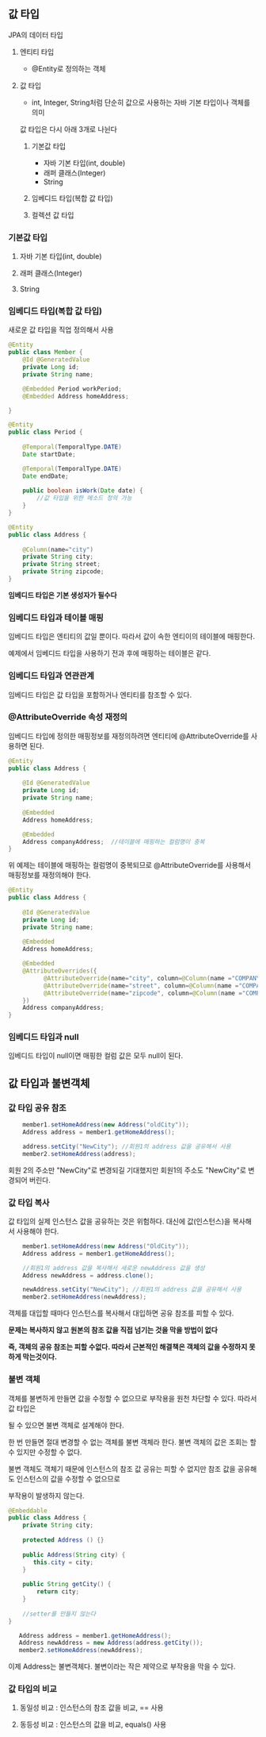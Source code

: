## 값 타입

JPA의 데이터 타입

1. 엔티티 타입
    - @Entity로 정의하는 객체

2. 값 타입
    - int, Integer, String처럼 단순히 값으로 사용하는 자바 기본 타입이나 객체를 의미
    
    값 타입은 다시 아래 3개로 나뉜다
    
    1) 기본값 타입
        - 자바 기본 타입(int, double)
        - 래퍼 클래스(Integer)
        - String
        
    2) 임베디드 타입(복합 값 타입)
    
    3) 컬렉션 값 타입

### 기본값 타입

1. 자바 기본 타입(int, double)

2. 래퍼 클래스(Integer)

3. String

### 임베디드 타입(복합 값 타입)

새로운 값 타입을 직업 정의해서 사용

```java
@Entity
public class Member {
    @Id @GeneratedValue
    private Long id;
    private String name;

    @Embedded Period workPeriod;
    @Embedded Address homeAddress;

}
```

```java
@Entity
public class Period {
    
    @Temporal(TemporalType.DATE)
    Date startDate;

    @Temporal(TemporalType.DATE)
    Date endDate;
    
    public boolean isWork(Date date) {
        //값 타입을 위한 메소드 정의 가능
    }
}
```

```java
@Entity
public class Address {
    
    @Column(name="city")
    private String city;
    private String street;
    private String zipcode;
}
```

**임베디드 타입은 기본 생성자가 필수다**

### 임베디드 타입과 테이블 매핑

임베디드 타입은 엔티티의 값일 뿐이다. 따라서 값이 속한 엔티이의 테이블에 매핑한다.

예제에서 임베디드 타입을 사용하기 전과 후에 매핑하는 테이블은 같다.

### 임베디드 타입과 연관관계

임베디드 타입은 값 타입을 포함하거나 엔티티를 참조할 수 있다.

### @AttributeOverride 속성 재정의

임베디드 타입에 정의한 매핑정보를 재정의하려면 엔티티에 @AttributeOverride를 사용하면 된다.

```java
@Entity
public class Address {
    
    @Id @GeneratedValue
    private Long id;
    private String name;
    
    @Embedded
    Address homeAddress;

    @Embedded
    Address companyAddress;  //테이블에 매핑하는 컬럼명이 중복
}
```

위 예제는 테이블에 매핑하는 컬럼명이 중복되므로 @AttributeOverride를 사용해서 매핑정보를 재정의해야 한다.

```java
@Entity
public class Address {
    
    @Id @GeneratedValue
    private Long id;
    private String name;
    
    @Embedded
    Address homeAddress;

    @Embedded
    @AttributeOverrides({
          @AttributeOverride(name="city", column=@Column(name ="COMPANY_CITY")),
          @AttributeOverride(name="street", column=@Column(name ="COMPANY_STREET")),
          @AttributeOverride(name="zipcode", column=@Column(name ="COMPANY_ZIPCODE")),     
    })
    Address companyAddress;
}
```

### 임베디드 타입과 null

임베디드 타입이 null이면 매핑한 컬럼 값은 모두 null이 된다.

## 값 타입과 불변객체

### 값 타입 공유 참조

```java
    member1.setHomeAddress(new Address("oldCity"));
    Address address = member1.getHomeAddress();

    address.setCity("NewCity"); //회원1의 address 값을 공유해서 사용
    member2.setHomeAddress(address);
```

회원 2의 주소만 "NewCity"로 변경되길 기대했지만 회원1의 주소도 "NewCity"로 변경되어 버린다.

### 값 타입 복사

값 타입의 실제 인스턴스 값을 공유하는 것은 위험하다. 대신에 값(인스턴스)을 복사해서 사용해야 한다.

```java
    member1.setHomeAddress(new Address("OldCity"));
    Address address = member1.getHomeAddress();

    //회원1의 address 값을 복사해서 새로운 newAddress 값을 생성
    Address newAddress = address.clone();

    newAddress.setCity("NewCity"); //회원1의 address 값을 공유해서 사용
    member2.setHomeAddress(newAddress);
```

객체를 대입할 때마다 인스턴스를 복사해서 대입하면 공유 참조를 피할 수 있다. 

**문제는 복사하지 않고 원본의 참조 값을 직접 넘기는 것을 막을 방법이 없다** 

**즉, 객체의 공유 참조는 피할 수없다. 따라서 근본적인 해결책은 객체의 값을 수정하지 못하게 막는것이다.**

### 불변 객체

객체를 불변하게 만들면 값을 수정할 수 없으므로 부작용을 원천 차단할 수 있다. 따라서 값 타입은

될 수 있으면 불변 객체로 설계해야 한다.

한 번 만들면 절대 변경할 수 없는 객체를 불변 객체라 한다. 불변 객체의 값은 조회는 할 수 있지만 수정할 수 없다.

불변 객체도 객체기 때문에 인스턴스의 참조 값 공유는 피할 수 없지만 참조 값을 공유해도 인스턴스의 값을 수정할 수 없으므로

부작용이 발생하지 않는다.

```java
@Embeddable
public class Address {   
    private String city;
   
    protected Address () {}
  
    public Address(String city) {
       this.city = city;
    }
    
    public String getCity() {
        return city;
    }
    
    //setter를 만들지 않는다
}
```


```java
   Address address = member1.getHomeAddress();
   Address newAddress = new Address(address.getCity());
   member2.setHomeAddress(newAddress);
```

이제 Address는 불변객체다. 불변이라는 작은 제약으로 부작용을 막을 수 있다.

### 값 타입의 비교

1. 동일성 비교 : 인스턴스의 참조 값을 비교, == 사용

2. 동등성 비교 : 인스턴스의 값을 비교, equals() 사용